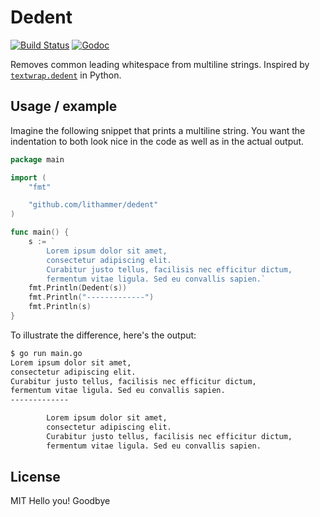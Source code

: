 # Dedent

[![Build Status](https://travis-ci.org/lithammer/dedent.svg?branch=master)](https://travis-ci.org/lithammer/dedent)
[![Godoc](https://img.shields.io/badge/godoc-reference-blue.svg?style=flat)](https://godoc.org/github.com/lithammer/dedent)

Removes common leading whitespace from multiline strings. Inspired by [`textwrap.dedent`](https://docs.python.org/3/library/textwrap.html#textwrap.dedent) in Python.

## Usage / example

Imagine the following snippet that prints a multiline string. You want the indentation to both look nice in the code as well as in the actual output.

```go
package main

import (
	"fmt"

	"github.com/lithammer/dedent"
)

func main() {
	s := `
		Lorem ipsum dolor sit amet,
		consectetur adipiscing elit.
		Curabitur justo tellus, facilisis nec efficitur dictum,
		fermentum vitae ligula. Sed eu convallis sapien.`
	fmt.Println(Dedent(s))
	fmt.Println("-------------")
	fmt.Println(s)
}
```

To illustrate the difference, here's the output:


```bash
$ go run main.go
Lorem ipsum dolor sit amet,
consectetur adipiscing elit.
Curabitur justo tellus, facilisis nec efficitur dictum,
fermentum vitae ligula. Sed eu convallis sapien.
-------------

		Lorem ipsum dolor sit amet,
		consectetur adipiscing elit.
		Curabitur justo tellus, facilisis nec efficitur dictum,
		fermentum vitae ligula. Sed eu convallis sapien.
```

## License

MIT
Hello you!
Goodbye
